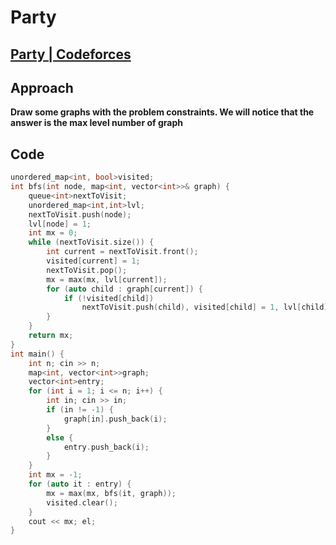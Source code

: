 # Party
## [Party | Codeforces](https://codeforces.com/contest/116/problem/C)

## Approach 
**Draw some graphs with the problem constraints. We will notice that the answer is the max level number of graph**


## Code
```cpp
unordered_map<int, bool>visited;
int bfs(int node, map<int, vector<int>>& graph) {
    queue<int>nextToVisit;
    unordered_map<int,int>lvl;
    nextToVisit.push(node);
    lvl[node] = 1;
    int mx = 0;
    while (nextToVisit.size()) {
        int current = nextToVisit.front();
        visited[current] = 1;
        nextToVisit.pop();
        mx = max(mx, lvl[current]);
        for (auto child : graph[current]) {
            if (!visited[child])
                nextToVisit.push(child), visited[child] = 1, lvl[child] = lvl[current] + 1;
        }
    } 
    return mx;
}
int main() {
    int n; cin >> n; 
    map<int, vector<int>>graph;
    vector<int>entry;
    for (int i = 1; i <= n; i++) {
        int in; cin >> in;
        if (in != -1) {
            graph[in].push_back(i);
        }
        else {
            entry.push_back(i);
        }
    }
    int mx = -1;
    for (auto it : entry) {
        mx = max(mx, bfs(it, graph));
        visited.clear();
    }
    cout << mx; el;
}
```
